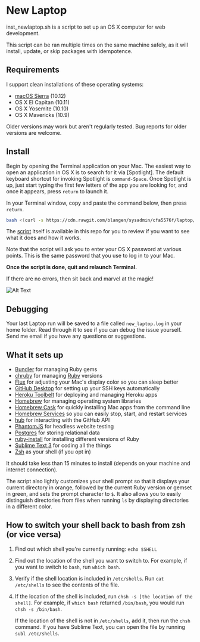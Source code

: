 New Laptop
======
inst_newlaptop.sh is a script to set up an OS X computer for web development.

This script can be ran multiple times on the same machine safely, as it will
install, update, or skip packages with idempotence.

Requirements
------------

I support clean installations of these operating systems:

* [macOS Sierra](https://www.apple.com/macos/sierra/) (10.12)
* OS X El Capitan (10.11)
* OS X Yosemite (10.10)
* OS X Mavericks (10.9)

Older versions may work but aren't regularly tested. Bug reports for older
versions are welcome.

Install
-------
Begin by opening the Terminal application on your Mac. The easiest way to open
an application in OS X is to search for it via [Spotlight]. The default
keyboard shortcut for invoking Spotlight is `command-Space`. Once Spotlight
is up, just start typing the first few letters of the app you are looking for,
and once it appears, press `return` to launch it.

In your Terminal window, copy and paste the command below, then press `return`.

```sh
bash <(curl -s https://cdn.rawgit.com/blangen/sysadmin/cfa5576f/laptop/inst_newlaptop.sh)
```

The [script](https://github.com/blangen/sysadmin/blob/master/laptop/mac) itself is
available in this repo for you to review if you want to see what it does
and how it works.

Note that the script will ask you to enter your OS X password at various
points. This is the same password that you use to log in to your Mac.

**Once the script is done, quit and relaunch Terminal.**

If there are no errors, then sit back and marvel at the magic!

![Alt Text](https://cdn-images-1.medium.com/max/1600/1*mPUc2fU1VPbW6gjbw1DjeQ.gif)

Debugging
---------

Your last Laptop run will be saved to a file called `new_laptop.log` in your home
folder. Read through it to see if you can debug the issue yourself. Send me email if
you have any questions or suggestions.

What it sets up
---------------

* [Bundler] for managing Ruby gems
* [chruby] for managing [Ruby] versions
* [Flux] for adjusting your Mac's display color so you can sleep better
* [GitHub Desktop] for setting up your SSH keys automatically
* [Heroku Toolbelt] for deploying and managing Heroku apps
* [Homebrew] for managing operating system libraries
* [Homebrew Cask] for quickly installing Mac apps from the command line
* [Homebrew Services] so you can easily stop, start, and restart services
* [hub] for interacting with the GitHub API
* [PhantomJS] for headless website testing
* [Postgres] for storing relational data
* [ruby-install] for installing different versions of Ruby
* [Sublime Text 3] for coding all the things
* [Zsh] as your shell (if you opt in)

[Bundler]: http://bundler.io/
[chruby]: https://github.com/postmodern/chruby
[Flux]: https://justgetflux.com/
[GitHub Desktop]: https://desktop.github.com/
[Heroku Toolbelt]: https://toolbelt.heroku.com/
[Homebrew]: http://brew.sh/
[Homebrew Cask]: http://caskroom.io/
[Homebrew Services]: https://github.com/Homebrew/homebrew-services
[hub]: https://github.com/github/hub
[PhantomJS]: http://phantomjs.org/
[Postgres]: http://www.postgresql.org/
[Ruby]: https://www.ruby-lang.org/en/
[ruby-install]: https://github.com/postmodern/ruby-install
[Sublime Text 3]: http://www.sublimetext.com/3
[Zsh]: http://www.zsh.org/

It should take less than 15 minutes to install (depends on your machine and
internet connection).

The script also lightly customizes your shell prompt so that it displays your
current directory in orange, followed by the current Ruby version or gemset in
green, and sets the prompt character to `$`. It also allows you to easily
distinguish directories from files when running `ls` by displaying directories
in a different color.

How to switch your shell back to bash from zsh (or vice versa)
--------------------------------------------------------------
1. Find out which shell you're currently running: `echo $SHELL`
2. Find out the location of the shell you want to switch to. For example, if
   you want to switch to `bash`, run `which bash`.
3. Verify if the shell location is included in `/etc/shells`.
   Run `cat /etc/shells` to see the contents of the file.
4. If the location of the shell is included, run `chsh -s [the location of the shell]`.
   For example, if `which bash` returned `/bin/bash`, you would run `chsh -s /bin/bash`.

   If the location of the shell is not in `/etc/shells`, add it, then run the `chsh` command.
   If you have Sublime Text, you can open the file by running `subl /etc/shells`.


